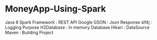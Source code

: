 # MoneyApp-Using-Spark

Java 8
Spark Framework : REST API
Google GSON     : Json Response 
slf4j           : Logging Purpose
H2Database      : In memory Database 
Hikari          : DataSource
Maven           : Building Project 
